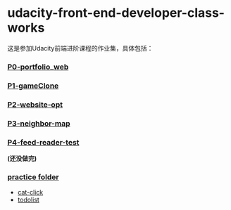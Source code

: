 # udacity-front-end-developer-class-works

这是参加Udacity前端进阶课程的作业集，具体包括：
### [P0-portfolio_web](https://github.com/steve-yuan-8276/udacity-front-end-developer-class-works/tree/master/P0-portfolio_web)

###  [P1-gameClone](https://github.com/steve-yuan-8276/udacity-front-end-developer-class-works/tree/master/P1-gameClone)

###  [P2-website-opt](https://github.com/steve-yuan-8276/udacity-front-end-developer-class-works/tree/master/P2-website-opt)

###  [P3-neighbor-map](https://github.com/steve-yuan-8276/udacity-front-end-developer-class-works/tree/master/P3-neighbor-map)

### [P4-feed-reader-test](https://github.com/steve-yuan-8276/udacity-front-end-developer-class-works/tree/master/P4-feed-reader-test)
**(还没做完)**

### [practice folder](https://github.com/steve-yuan-8276/udacity-front-end-developer-class-works/tree/master/Practice-folder)

-  [cat-click](https://github.com/steve-yuan-8276/udacity-front-end-developer-class-works/tree/master/P3-Google-map/cat-click)
-  [todolist](https://github.com/steve-yuan-8276/udacity-front-end-developer-class-works/tree/master/Practice-folder/todolist)


